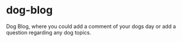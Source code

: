 # dog-blog
Dog Blog, where you could add a comment of your dogs day or add a question regarding any dog topics.
